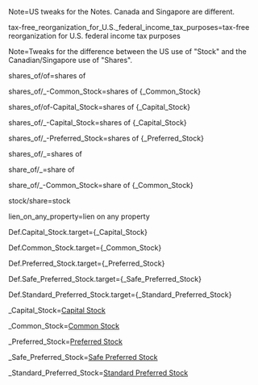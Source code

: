 Note=US tweaks for the Notes.  Canada and Singapore are different.


tax-free_reorganization_for_U.S._federal_income_tax_purposes=tax-free reorganization for U.S. federal income tax purposes

Note=Tweaks for the difference between the US use of "Stock" and the Canadian/Singapore use of "Shares".

shares_of/of=shares of

shares_of/_-Common_Stock=shares of {_Common_Stock}

shares_of/of-Capital_Stock=shares of {_Capital_Stock}

shares_of/_-Capital_Stock=shares of {_Capital_Stock}

shares_of/_-Preferred_Stock=shares of {_Preferred_Stock}

shares_of/_=shares of

share_of/_=share of

share_of/_-Common_Stock=share of {_Common_Stock}

stock/share=stock

lien_on_any_property=lien on any property


Def.Capital_Stock.target={_Capital_Stock}

Def.Common_Stock.target={_Common_Stock}

Def.Preferred_Stock.target={_Preferred_Stock}

Def.Safe_Preferred_Stock.target={_Safe_Preferred_Stock}

Def.Standard_Preferred_Stock.target={_Standard_Preferred_Stock}

_Capital_Stock=<a href='#Def.Capital_Stock.target' class='definedterm'>Capital Stock</a>

_Common_Stock=<a href='#Def.Common_Stock.target' class='definedterm'>Common Stock</a>

_Preferred_Stock=<a href='#Def.Preferred_Stock.target' class='definedterm'>Preferred Stock</a>

_Safe_Preferred_Stock=<a href='#Def.Safe_Preferred_Stock.target' class='definedterm'>Safe Preferred Stock</a>

_Standard_Preferred_Stock=<a href='#Def.Standard_Preferred_Stock.target' class='definedterm'>Standard Preferred Stock</a>
